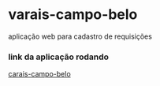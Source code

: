 # varais-campo-belo
 aplicação web para cadastro de requisições 


 ### link da aplicação rodando
 [carais-campo-belo](https://antoniojonilei.github.io/varais-campo-belo/)

